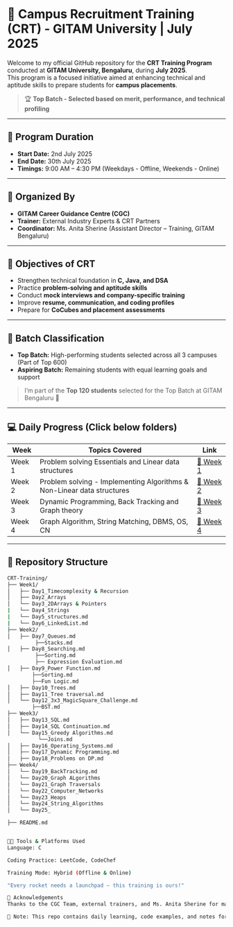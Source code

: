 # 💼 Campus Recruitment Training (CRT) - GITAM University | July 2025

Welcome to my official GitHub repository for the **CRT Training Program** conducted at **GITAM University, Bengaluru**, during **July 2025**.  
This program is a focused initiative aimed at enhancing technical and aptitude skills to prepare students for **campus placements**.

> 🏆 **Top Batch - Selected based on merit, performance, and technical profiling**

---

## 📅 Program Duration

- **Start Date:** 2nd July 2025  
- **End Date:** 30th July 2025  
- **Timings:** 9:00 AM – 4:30 PM (Weekdays - Offline, Weekends - Online)

---

## 📌 Organized By

- **GITAM Career Guidance Centre (CGC)**  
- **Trainer:** External Industry Experts & CRT Partners  
- **Coordinator:** Ms.  Anita Sherine (Assistant Director – Training, GITAM Bengaluru)

---

## 🎯 Objectives of CRT

- Strengthen technical foundation in **C, Java, and DSA**
- Practice **problem-solving and aptitude skills**
- Conduct **mock interviews and company-specific training**
- Improve **resume, communication, and coding profiles**
- Prepare for **CoCubes and placement assessments**

---

## 🧠 Batch Classification

- **Top Batch:** High-performing students selected across all 3 campuses (Part of Top 600)
- **Aspiring Batch:** Remaining students with equal learning goals and support

> I’m part of the **Top 120 students** selected for the Top Batch at GITAM Bengaluru 🎉

---

## 💻 Daily Progress (Click below folders)

| Week | Topics Covered                        | Link                  |
|------|----------------------------------------|------------------------|
| Week 1 | Problem solving Essentials and Linear data structures | [📁 Week 1](./https://github.com/MunagapatiBhavana/CRT-Training/tree/main/Week-1/) |
| Week 2 | Problem solving - Implementing Algorithms & Non-Linear data structures | [📁 Week 2](./https://github.com/MunagapatiBhavana/CRT-Training/tree/main/Week-2/) |
| Week 3 | Dynamic Programming, Back Tracking and Graph theory   | [📁 Week 3](./https://github.com/MunagapatiBhavana/CRT-Training/tree/main/Week-3/) |
| Week 4 | Graph Algorithm, String Matching, DBMS, OS, CN | [📁 Week 4](./https://github.com/MunagapatiBhavana/CRT-Training/tree/main/Week-4/) |


---

## 📂 Repository Structure

```bash
CRT-Training/
├── Week1/
│   ├── Day1_Timecomplexity & Recursion
│   ├── Day2_Arrays
│   └── Day3_2DArrays & Pointers
|   └── Day4_Strings
|   └── Day5_structures.md
|   └── Day6_LinkedList.md
├── Week2/
│   ├── Day7_Queues.md
         ├──Stacks.md
│   ├── Day8_Searching.md
         ├──Sorting.md
         ├── Expression Evaluation.md
│   ├── Day9_Power Function.md
        ├──Sorting.md
        ├──Fun Logic.md
│   ├── Day10_Trees.md
│   ├── Day11_Tree traversal.md
│   └── Day12_3x3_MagicSquare_Challenge.md
        ├──BST.md
├── Week3/
│   ├── Day13_SQL.md
│   ├── Day14_SQL Continuation.md
│   └── Day15_Greedy Algorithms.md
          └──Joins.md
│   ├── Day16_Operating_Systems.md
│   ├── Day17_Dynamic Programming.md
│   ├── Day18_Problems on DP.md
├── Week4/
│   └── Day19_BackTracking.md
│   └── Day20_Graph ALgorithms
│   └── Day21_Graph Traversals
│   └── Day22_Computer_Networks
│   └── Day23_Heaps
│   └── Day24_String_Algorithms
│   └── Day25_

├── README.md


🧑‍💻 Tools & Platforms Used
Language: C

Coding Practice: LeetCode, CodeChef

Training Mode: Hybrid (Offline & Online)

"Every rocket needs a launchpad — this training is ours!"

🙌 Acknowledgements
Thanks to the CGC Team, external trainers, and Ms. Anita Sherine for making this training impactful and industry-ready.

📌 Note: This repo contains daily learning, code examples, and notes for self-tracking and helping peers revise easily.
